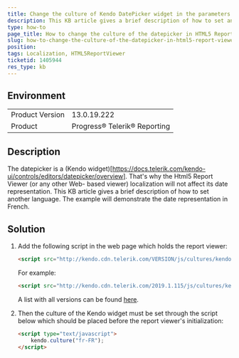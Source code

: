 ```yaml
---
title: Change the culture of Kendo DatePicker widget in the parameters area of the HTML5 Report Viewer
description: This KB article gives a brief description of how to set another language of the Kendo date picker in HTML5 Report Viewer. The approach can be also used for all the wrappers of the Html5 Viewer
type: how-to
page_title: How to change the culture of the datepicker in HTML5 Report Viewer
slug: how-to-change-the-culture-of-the-datepicker-in-html5-report-viewer
position: 
tags: Localization, HTML5ReportViewer
ticketid: 1405944
res_type: kb
---
```


## Environment
<table>
    <tbody>
	    <tr>
	    	<td>Product Version</td>
	    	<td>13.0.19.222</td>
	    </tr>
	    <tr>
	    	<td>Product</td>
	    	<td>Progress® Telerik® Reporting</td>
	    </tr>
    </tbody>
</table>


## Description
The datepicker is a (Kendo widget)[https://docs.telerik.com/kendo-ui/controls/editors/datepicker/overview]. That's why the Html5 Report Viewer (or any other Web- based viewer) localization will not affect its date representation. This KB article gives a brief description of how to set another language. The example will demonstrate the date representation in French.

## Solution
1. Add the following script in the web page which holds the report viewer:

    
     ```HTML
     <script src="http://kendo.cdn.telerik.com/VERSION/js/cultures/kendo.culture.fr-FR.min.js"></script>
     ```
   For example:
   
   ```HTML
   <script src="http://kendo.cdn.telerik.com/2019.1.115/js/cultures/kendo.culture.fr-FR.min.js"></script>
   ```  
     A list with all versions can be found [here](https://docs.telerik.com/kendo-ui/intro/installation/prerequisites).
     
2.  Then the culture of the Kendo widget must be set through the script below which should be placed before the report viewer's initialization:

	```HTML
	<script type="text/javascript">
		kendo.culture("fr-FR");
	</script>
	```
